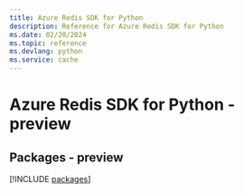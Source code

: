 ```yaml
---
title: Azure Redis SDK for Python
description: Reference for Azure Redis SDK for Python
ms.date: 02/20/2024
ms.topic: reference
ms.devlang: python
ms.service: cache
---
```

# Azure Redis SDK for Python - preview
## Packages - preview
[!INCLUDE [packages](redis-index.md)]